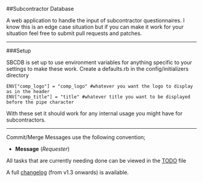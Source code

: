 ##Subcontractor Database

A web application to handle the input of subcontractor questionnaires. I know this is an edge case situation but if you can make it work for your situation feel free to submit pull requests and patches.

___

###Setup

SBCDB is set up to use environment variables for anything specific to your settings to make these work. Create a defaults.rb in the config/initializers directory

    ENV["comp_logo"] = "comp_logo" #whatever you want the logo to display as in the header
    ENV["comp_title"] = "title" #whatever title you want to be displayed before the pipe character

With these set it should work for any internal usage you might have for subcontractors.

___

Commit/Merge Messages use the following convention;

- **Message** (_Requester_)

All tasks that are currently needing done can be viewed in the [TODO](TODO.md) file  

A full [changelog](changelog.md) (from v1.3 onwards) is available.